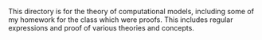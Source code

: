 This directory is for the theory of computational models, including some of my homework for the class which were proofs.
This includes regular expressions and proof of various theories and concepts.